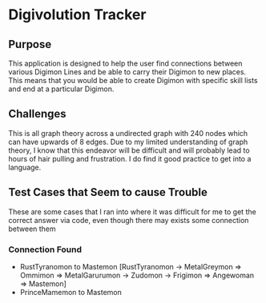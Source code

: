 # Digivolution Tracker

## Purpose

This application is designed to help the user find connections between various Digimon Lines and be able to carry their 
Digimon to new places. This means that you would be able to create Digimon with specific skill lists and end at a 
particular Digimon.

## Challenges

This is all graph theory across a undirected graph with 240 nodes which can have upwards of 8 edges. Due to my limited 
understanding of graph theory, I know that this endeavor will be difficult and will probably lead to hours of hair 
pulling and frustration. I do find it good practice to get into a language.

## Test Cases that Seem to cause Trouble

These are some cases that I ran into where it was difficult for me to get the correct answer via code, even though there 
may exists some connection between them

### Connection Found
- RustTyranomon to Mastemon [RustTyranomon -> MetalGreymon => Ommimon => MetalGarurumon -> Zudomon -> Frigimon => Angewoman => Mastemon]
- PrinceMamemon to Mastemon